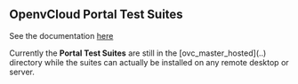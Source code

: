 ## OpenvCloud Portal Test Suites

See the documentation [here](/docs/functional/openvcloud/remote_machine_hosted//portal/portal.md)

Currently the **Portal Test Suites** are still in the [ovc_master_hosted](..\) directory while the suites can actually be installed on any remote desktop or server.
